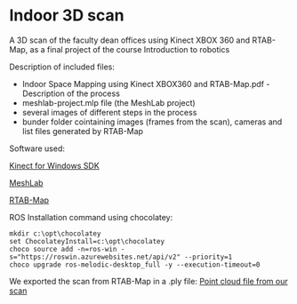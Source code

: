 # Indoor 3D scan
A 3D scan of the faculty dean offices using Kinect XBOX 360 and RTAB-Map, as a final project of the course Introduction to robotics

Description of included files:
- Indoor Space Mapping using Kinect XBOX360 and RTAB-Map.pdf - Description of the process
- meshlab-project.mlp file (the MeshLab project)
- several images of different steps in the process
- bunder folder cointaining images (frames from the scan), cameras and list files generated by RTAB-Map

Software used:

[Kinect for Windows SDK](https://www.microsoft.com/en-us/download/details.aspx?id=40278)

[MeshLab](http://www.meshlab.net/#download)

[RTAB-Map](https://github.com/introlab/rtabmap/releases)


ROS Installation command using chocolatey:

```
mkdir c:\opt\chocolatey
set ChocolateyInstall=c:\opt\chocolatey
choco source add -n=ros-win -s="https://roswin.azurewebsites.net/api/v2" --priority=1
choco upgrade ros-melodic-desktop_full -y --execution-timeout=0
```
We exported the scan from RTAB-Map in a .ply file:
[Point cloud file from our scan](https://www.dropbox.com/s/6bnrcxh78p8yo5q/point-cloud.ply?dl=0)
